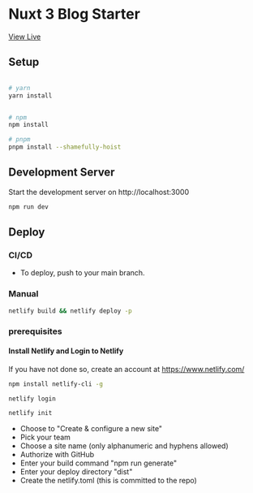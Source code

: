 # Nuxt 3 Blog Starter

[View Live](https://nuxt3-blog-starter-template.netlify.app/)

## Setup

```bash

# yarn
yarn install


# npm
npm install

# pnpm
pnpm install --shamefully-hoist
```

## Development Server

Start the development server on http://localhost:3000

```bash
npm run dev
```

## Deploy

### CI/CD

- To deploy, push to your main branch.

### Manual

```bash
netlify build && netlify deploy -p
```

### prerequisites

#### Install Netlify and Login to Netlify

If you have not done so, create an account at https://www.netlify.com/

```bash
npm install netlify-cli -g

netlify login

netlify init
```

- Choose to "Create & configure a new site"
- Pick your team
- Choose a site name (only alphanumeric and hyphens allowed)
- Authorize with GitHub
- Enter your build command "npm run generate"
- Enter your deploy directory "dist"
- Create the netlify.toml (this is committed to the repo)
